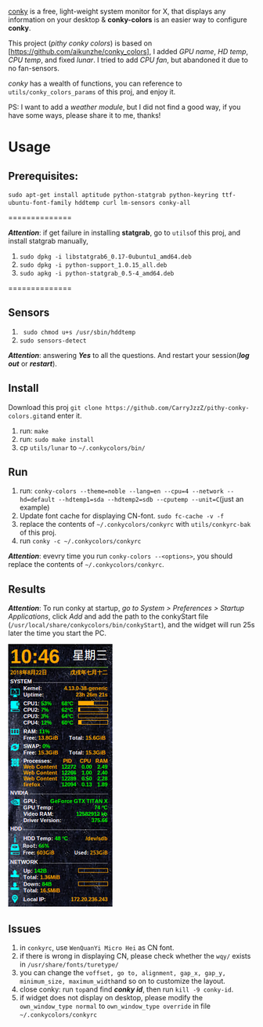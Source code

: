 [conky](http://conky.sourceforge.net/) is a free, light-weight system monitor for X, that displays any information on your desktop & **conky-colors** is an easier way to configure **conky**.

This project (*pithy conky colors*) is based on [https://github.com/aikunzhe/conky_colors], I added *GPU name*, *HD temp*, *CPU temp*, and fixed *lunar*. I tried to add *CPU fan*, but abandoned it due to no fan-sensors. 

*conky* has a wealth of functions, you can reference to ```utils/conky_colors_params``` of this proj, and enjoy it. 

PS: I want to add a *weather module*, but I did not find a good way, if you have some ways, please share it to me, thanks!  

# Usage

## Prerequisites:

```
sudo apt-get install aptitude python-statgrab python-keyring ttf-ubuntu-font-family hddtemp curl lm-sensors conky-all
```
==============

***Attention***: if get failure in installing **statgrab**, go to ```utils```of this proj, and install statgrab manually,
1. ```sudo dpkg -i libstatgrab6_0.17-0ubuntu1_amd64.deb```
2. ```sudo dpkg -i python-support_1.0.15_all.deb```
3. ```sudo apkg -i python-statgrab_0.5-4_amd64.deb```

==============

## Sensors

1. ``` sudo chmod u+s /usr/sbin/hddtemp```
2. ```sudo sensors-detect```

***Attention***: answering ***Yes*** to all the questions. And restart your session(***log out*** or ***restart***).

## Install
Download this proj ```git clone https://github.com/CarryJzzZ/pithy-conky-colors.git```and enter it.

1. run: ```make```
2. run: ```sudo make install```
3. cp ```utils/lunar``` to ```~/.conkycolors/bin/```

## Run

1. run: ```conky-colors --theme=noble --lang=en --cpu=4 --network --hd=default --hdtemp1=sda --hdtemp2=sdb --cputemp --unit=C```(just an example)
2. Update font cache for displaying CN-font. ```sudo fc-cache -v -f```
3. replace the contents of ```~/.conkycolors/conkyrc``` with ```utils/conkyrc-bak``` of this proj.
4. run ```conky -c ~/.conkycolors/conkyrc```

***Attention***: evevry time you run ```conky-colors --<options>```, you should replace the contents of ```~/.conkycolors/conkyrc```.

## Results

***Attention***: To run conky at startup, *go to System > Preferences > Startup Applications*, click *Add* and add the path to the conkyStart file (```/usr/local/share/conkycolors/bin/conkyStart```), and the widget will run 25s later the time you start the PC.

![widget](https://github.com/CarryJzzZ/pithy-conky-colors/blob/master/utils/results.png)


## Issues

1. in ```conkyrc```, use ```WenQuanYi Micro Hei``` as CN font.
2. if there is wrong in displaying CN, please check whether the ```wqy/``` exists in  ```/usr/share/fonts/turetype/```
3. you can change the ```voffset, go to, alignment, gap_x, gap_y, minimum_size, maximum_width```and so on to customize the layout.
4. close conky: run ```top```and find ***conky id***, then run ```kill -9 conky-id```.
5. if widget does not display on desktop, please modify the ```own_window_type normal``` to ```own_window_type override``` in file ```~/.conkycolors/conkyrc```

